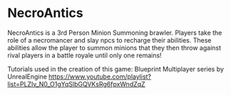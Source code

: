 # NecroAntics
NecroAntics is a 3rd Person Minion Summoning brawler. Players take the role of a necromancer and slay npcs to recharge their abilities.
These abilities allow the player to summon minions that they then throw against rival players in a battle royale until only one remains!


Tutorials used in the creation of this game:
Blueprint Multiplayer series by UnrealEngine
https://www.youtube.com/playlist?list=PLZlv_N0_O1gYqSlbGQVKsRg6fpxWndZqZ
